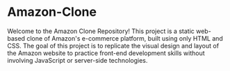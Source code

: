 # Amazon-Clone
Welcome to the Amazon Clone Repository! This project is a static web-based clone of Amazon's e-commerce platform, built using only HTML and CSS. The goal of this project is to replicate the visual design and layout of the Amazon website to practice front-end development skills without involving JavaScript or server-side technologies.

